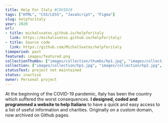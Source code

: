 ```yaml
---
title: Help For Italy #COVID19
tags: ["HTML", "CSS/LESS", "JavaScript", "Figma"]
slug: helpforitaly
year: 2020
url:
- title: michalsvatos.github.io/helpforitaly
  link: https://michalsvatos.github.io/helpforitaly/
- title: Source code
  link: https://github.com/MichalSvatos/helpforitaly
timeperiod: past
featured: images/featured.png
collectionThumbs: ["images/collection/thumbs/hp1.jpg", "images/collection/thumbs/hp2.jpg", "images/collection/thumbs/hp3.jpg"]
collection: ["images/collection/hp1.jpg", "images/collection/hp2.jpg", "images/collection/hp3.jpg"]
statusText: project not maintained
status: inactive
owner: Personal project
---
```


At the beginning of the COVID-19 pandemic, Italy has been the country which suffered the worst consequences. **I designed, coded and programmed a website to help Italians** to have a quick and easy access to a list of useful information and charities. Originally on a custom domain, now archived on Github pages.



